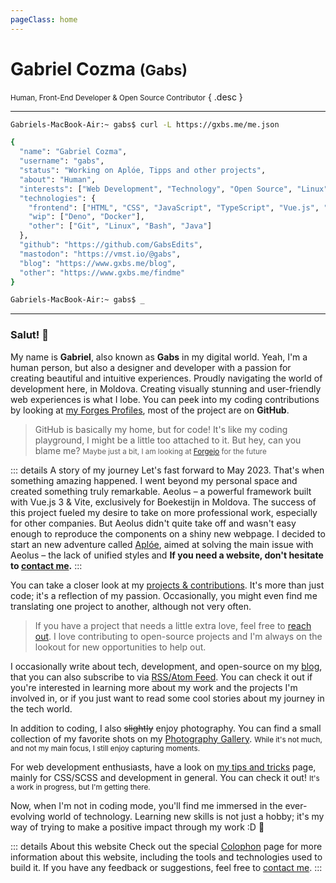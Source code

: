 ```yaml
---
pageClass: home
---
```


# Gabriel Cozma <small>(Gabs)</small>

<small>Human, Front-End Developer & Open Source Contributor</small> { .desc }

---

<Crt>

```bash
Gabriels-MacBook-Air:~ gabs$ curl -L https://gxbs.me/me.json

{
  "name": "Gabriel Cozma",
  "username": "gabs",
  "status": "Working on Aplóe, Tipps and other projects",
  "about": "Human",
  "interests": ["Web Development", "Technology", "Open Source", "Linux", "History"],
  "technologies": {
    "frontend": ["HTML", "CSS", "JavaScript", "TypeScript", "Vue.js", "Nuxt.js", "Vite", "React", "Next.js", "Tailwind CSS", "Sass", "Node.js"],
    "wip": ["Deno", "Docker"],
    "other": ["Git", "Linux", "Bash", "Java"]
  },
  "github": "https://github.com/GabsEdits",
  "mastodon": "https://vmst.io/@gabs",
  "blog": "https://www.gxbs.me/blog",
  "other": "https://www.gxbs.me/findme"
}

Gabriels-MacBook-Air:~ gabs$ _
```

</Crt>

---

### Salut! <span class="wave">👋</span>

My name is **Gabriel**, also known as **Gabs** in my digital world. Yeah, I'm a human person, but also a designer and developer with a passion for creating beautiful and intuitive experiences. Proudly navigating the world of development here, in Moldova. Creating visually stunning and user-friendly web experiences is what I lobe. You can peek into my coding contributions by looking at [my Forges Profiles](/findme#contributions), most of the project are on **GitHub**.

> GitHub is basically my home, but for code! It's like my coding playground, I might be a little too attached to it. But hey, can you blame me? <small>Maybe just a bit, I am looking at [Forgejo](https://forgejo.org/) for the future</small>

::: details A story of my journey
Let's fast forward to May 2023. That's when something amazing happened. I went beyond my personal space and created something truly remarkable. Aeolus – a powerful framework built with Vue.js 3 & Vite, exclusively for Boekestijn in Moldova. The success of this project fueled my desire to take on more professional work, especially for other companies. But Aeolus didn't quite take off and wasn't easy enough to reproduce the components on a shiny new webpage. I decided to start an new adventure called [Aplóe](https://aploe.gxbs.me), aimed at solving the main issue with Aeolus – the lack of unified styles and **If you need a website, don't hesitate to [contact me](/findme).**
:::

You can take a closer look at my [projects & contributions](/projects). It's more than just code; it's a reflection of my passion. Occasionally, you might even find me translating one project to another, although not very often.

> If you have a project that needs a little extra love, feel free to [reach out](/findme). I love contributing to open-source projects and I'm always on the lookout for new opportunities to help out.

I occasionally write about tech, development, and open-source on my [blog](/blog/), that you can also subscribe to via [RSS/Atom Feed](/atom.xml). You can check it out if you're interested in learning more about my work and the projects I'm involved in, or if you just want to read some cool stories about my journey in the tech world.

In addition to coding, I also ~~slightly~~ enjoy photography. You can find a small collection of my favorite shots on my [Photography Gallery](https://photo.gxbs.me). <small>While it's not much, and not my main focus, I still enjoy capturing moments.</small>

For web development enthusiasts, have a look on [my tips and tricks](https://tips.gxbs.me) page, mainly for CSS/SCSS and development in general. You can check it out! <small>It's a work in progress, but I'm getting there.</small>

Now, when I'm not in coding mode, you'll find me immersed in the ever-evolving world of technology. Learning new skills is not just a hobby; it's my way of trying to make a positive impact through my work \:D :rocket:

::: details About this website
Check out the special [Colophon](/colophon) page for more information about this website, including the tools and technologies used to build it. If you have any feedback or suggestions, feel free to [contact me](/findme).
:::

<script setup>
import Crt from './.vitepress/theme/Crt.vue';
</script>
